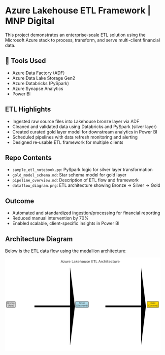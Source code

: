 # Azure Lakehouse ETL Framework | MNP Digital

This project demonstrates an enterprise-scale ETL solution using the Microsoft Azure stack to process, transform, and serve multi-client financial data.

## 🔧 Tools Used
- Azure Data Factory (ADF)
- Azure Data Lake Storage Gen2
- Azure Databricks (PySpark)
- Azure Synapse Analytics
- Power BI

## ETL Highlights
- Ingested raw source files into Lakehouse bronze layer via ADF
- Cleaned and validated data using Databricks and PySpark (silver layer)
- Created curated gold layer model for downstream analytics in Power BI
- Scheduled pipelines with data refresh monitoring and alerting
- Designed re-usable ETL framework for multiple clients

## Repo Contents
- `sample_etl_notebook.py`: PySpark logic for silver layer transformation
- `gold_model_schema.md`: Star schema model for gold layer
- `pipeline_overview.md`: Description of ETL flow and framework
- `dataflow_diagram.png`: ETL architecture showing Bronze → Silver → Gold

## Outcome
- Automated and standardized ingestion/processing for financial reporting
- Reduced manual intervention by 70%
- Enabled scalable, client-specific insights in Power BI

## Architecture Diagram

Below is the ETL data flow using the medallion architecture:

![ETL Architecture](dataflow_diagram.png)

